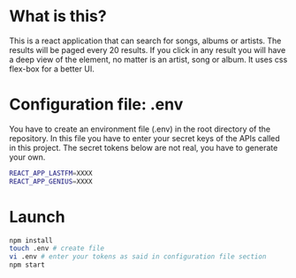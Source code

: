 # What is this?

This is a react application that can search for songs, albums or artists. The results will be paged every 20 results. If you click in any result you will have a deep view of the element, no matter is an artist, song or album. It uses css flex-box for a better UI.

# Configuration file: .env

You have to create an environment file (.env) in the root directory of the repository. In this file you have to enter your secret keys of the APIs called in this project. The secret tokens below are not real, you have to generate your own.

``` sh
REACT_APP_LASTFM=XXXX
REACT_APP_GENIUS=XXXX
```

# Launch

``` sh
npm install
touch .env # create file
vi .env # enter your tokens as said in configuration file section
npm start
```

